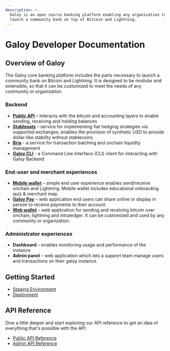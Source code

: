 ```yaml
---
description: >-
  Galoy is an open source banking platform enabling any organization to
  launch a community bank on top of Bitcoin and Lightning.
---
```


# Galoy Developer Documentation

## Overview of Galoy

The Galoy core banking platform includes the parts necessary to launch a community bank on Bitcoin and Lightning. It is designed to be modular and extensible, so that it can be customized to meet the needs of any community or organization.

### Backend

* **[Public API](/products/public-api)** – interacts with the bitcoin and accounting layers to enable sending, receiving and holding balances
* **[Stablesats](/products/stablesats)** – service for implementing fiat hedging strategies via supported exchanges; enables the provision of synthetic USD to provide dollar-like stability without stablecoins
* **[Bria](/products/bria)** - a service for transaction batching and onchain liquidity management
* **[Galoy CLI](/products/galoy-cli)** - a Command Line Interface (CLI) client for interacting with Galoy Backend

### End-user and merchant experiences

* **[Mobile wallet](https://github.com/GaloyMoney/galoy-mobile)** – simple end user experience enables send/receive onchain and Lightning. Mobile wallet includes educational onboarding quiz & merchant map.
* **[Galoy Pay](https://github.com/GaloyMoney/galoy-pay)** – web application end users can share online or display in person to receive payments to their account.
* **[Web wallet](https://github.com/GaloyMoney/web-wallet)** – web application for sending and receiving bitcoin over onchain, lightning and intraledger. It can be customized and used by any community or organization.

### Administrator experiences

* **Dashboard** – enables monitoring usage and performance of the instance
* **Admin panel** – web application which lets a support team manage users and transactions on their galoy instance.

## Getting Started
* [Staging Environment](/deployment/staging-environment)
* [Deployment](/deployment/)

## API Reference
Dive a little deeper and start exploring our API reference to get an idea of everything that's possible with the API:
* [Public API Reference ](https://dev.galoy.io/public-api-reference.html)
* [Admin API Reference](https://dev.galoy.io/admin-api-reference.html)
